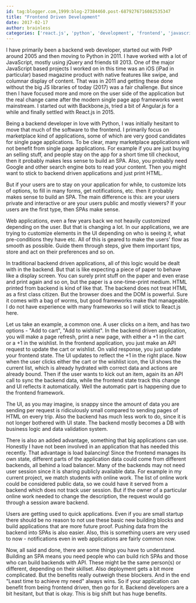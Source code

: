 ```yaml
---
id: tag:blogger.com,1999:blog-27384460.post-6879276716082535347
title: "Frontend Driven Development"
date: 2017-02-17
author: brainless
categories: ['react.js', 'python', 'development', 'frontend', 'javascript']
---
```


I have primarily been a backend web developer, started out with PHP around 2005 and then moving to Python in 2011. I have worked with a lot of JavaScript, mostly using jQuery and friends till 2013. One of the major JavaScript based projects I worked on in this time was an iOS (iPad in particular) based magazine product with native features like swipe, and columnar display of content. That was in 2011 and getting these done without the big JS libraries of today (2017) was a fair challenge. But since then I have focused more and more on the user side of the application but the real change came after the modern single page app frameworks went mainstream. I started out with Backbone.js, tried a bit of Angular.js for a while and finally settled with React.js in 2015.  

Being a backend developer in love with Python, I was initially hesitant to move that much of the software to the frontend. I primarily focus on marketplace kind of applications, some of which are very good candidates for single page applications. To be clear, many marketplace applications will not benefit from single page applications. For example if you are just buying an selling stuff, and people stay on the app for a short time till checkout, then it probably makes less sense to build an SPA. Also, you probably need Google and other search engine bots to read your content. Then you might want to stick to backend driven applications and just print HTML.  

But if your users are to stay on your application for while, to customize lots of options, to fill in many forms, get notifications, etc. then it probably makes sense to build an SPA. The main difference is this: are your users private and interactive or are your users public and mostly viewers? If your users are the first type, then SPAs make sense.  

Web applications, even a few years back we not heavily customized depending on the user. But that is changing a lot. In our applications, we are trying to customize elements in the UI depending on who is seeing it, what pre-conditions they have etc. All of this is geared to make the users' flow as smooth as possible. Guide them through steps, give them important tips, store and act on their preferences and so on.  

In traditional backend driven applications, all of this logic would be dealt with in the backend. But that is like expecting a piece of paper to behave like a display screen. You can surely print stuff on the paper and even erase and print again and so on, but the paper is a one-time-print medium. HTML printed from backend is kind of like that. The backend does not treat HTML as a first class citizen. But the browser does and the DOM is powerful. Sure it comes with a bag of worms, but good frameworks make that manageable. I do not have experience with many frameworks so I will stick to React.js here.  

Let us take an example, a common one. A user clicks on a item, and has two options - "Add to cart", "Add to wishlist". In the backend driven application, you will make a page refresh, print a new page, with either a +1 in the cart or a +1 in the wishlist. In the frontend application, you just make an API request to update the cart or wishlist. On valid response, you just update your frontend state. The UI updates to reflect the +1 in the right place. Now when the user clicks either the cart or the wishlist icon, the UI shows the current list, which is already hydrated with correct data and actions are already bound. Then if the user wants to kick out an item, again its an API call to sync the backend data, while the frontend state track this change and UI reflects it automatically. Well the automatic part is happening due to the frontend framework.  

The UI, as you may imagine, is snappy since the amount of data you are sending per request is ridiculously small compared to sending pages of HTML on every trip. Also the backend has much less work to do, since it is not longer bothered with UI state. The backend mostly becomes a DB with business logic and data validation system.  

There is also an added advantage, something that big applications can use. Honestly I have not been involved in an application that has needed this recently. That advantage is load balancing! Since the frontend manages its own state, different parts of the application data could come from different backends, all behind a load balancer. Many of the backends may not need user session since it is sharing publicly available data. For example in my current project, we match students with online work. The list of online work could be considered public data, so we could have it served from a backend which does not track user session. But if the owner of a particular online work needed to change the description, the request would go through a session aware backend.  

Users are getting used to quick applications. Even if you are small startup there should be no reason to not use these basic new building blocks and build applications that are more future proof. Pushing data from the backend into SPAs is also easier. Also, this is something users are very used to now - notifications even in web applications are fairly common now.  

Now, all said and done, there are some things you have to understand. Building an SPA means you need people who can build rich SPAs and those who can build backends with API. These might be the same person(s) or different, depending on their skillset. Also deployment gets a bit more complicated. But the benefits really outweigh these blockers. And in the end "Least time to achieve my need" always wins. So if your application can benefit from being frontend driven, then go for it. Backend developers are a bit hesitant, but that is okay. This is big shift but has huge benefits.